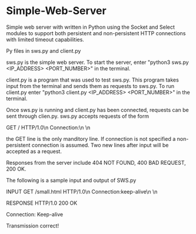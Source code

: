 # Simple-Web-Server
Simple web server with written in Python using the Socket and Select modules to support both persistent and non-persistent HTTP connections with limited timeout capabilities. 

Py files in sws.py and client.py

sws.py is the simple web server. To start the server, enter "python3 sws.py <IP_ADDRESS> <PORT_NUMBER>" in the terminal.

client.py is a program that was used to test sws.py. This program takes input from the terminal and sends them as requests to sws.py. To run client.py enter "python3 client.py <IP_ADDRESS> <PORT_NUMBER>" in the terminal.

Once sws.py is running and client.py has been connected, requests can be sent through clien.py.
sws.py accepts requests of the form

GET /<filename> HTTP/1.0\n
Connection:<close or keep-alive>\n
\n

the GET line is the only manditory line. If connection is not specified a non-persistent connection is assumed.
Two new lines after input will be accepted as a request.

Responses from the server include 404 NOT FOUND, 400 BAD REQUEST, 200 OK.
  
The following is a sample input and output of SWS.py

INPUT
  GET /small.html HTTP/1.0\n
  Connection:keep-alive\n
  \n

RESPONSE
  HTTP/1.0 200 OK

  Connection: Keep-alive

  Transmission correct!
